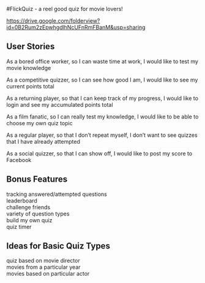 #FlickQuiz - a reel good quiz for movie lovers!

https://drive.google.com/folderview?id=0B2Rum2zEpwhgdlhNcUFnRmFBanM&usp=sharing

User Stories
-----------

As a bored office worker, so I can waste time at work, I would like to test my movie knowledge

As a competitive quizzer, so I can see how good I am, I would like to see my current points total

As a returning player, so that I can keep track of my progress, I would like to login and see my accumulated points total

As a film fanatic, so I can really test my knowledge, I would like to be able to choose my own quiz topic

As a regular player, so that I don’t repeat myself, I don’t want to see quizzes that I have already attempted

As a social quizzer, so that I can show off, I would like to post my score to Facebook

Bonus Features
-------------

tracking answered/attempted questions  
leaderboard  
challenge friends  
variety of question types  
build my own quiz  
quiz timer  

Ideas for Basic Quiz Types
--------------------------

quiz based on movie director  
movies from a particular year  
movies based on particular actor
